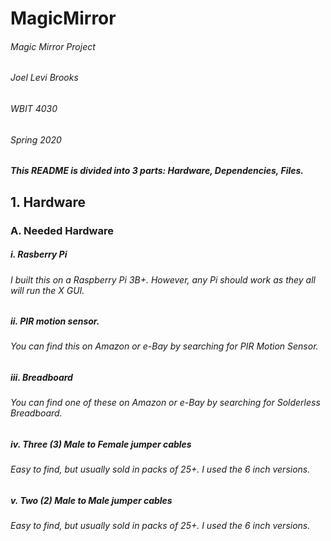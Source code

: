 # MagicMirror
###### Magic Mirror Project
###### Joel Levi Brooks
###### WBIT 4030
###### Spring 2020


##### This README is divided into 3 parts: Hardware, Dependencies, Files.

## 1. Hardware
### A. Needed Hardware
##### i. Rasberry Pi
###### I built this on a Raspberry Pi 3B+.  However, any Pi should work as they all will run the X GUI.  
##### ii. PIR motion sensor.
###### You can find this on Amazon or e-Bay by searching for PIR Motion Sensor.
##### iii. Breadboard
###### You can find one of these on Amazon or e-Bay by searching for Solderless Breadboard.
##### iv. Three (3) Male to Female jumper cables
###### Easy to find, but usually sold in packs of 25+.  I used the 6 inch versions.
##### v. Two (2) Male to Male jumper cables
###### Easy to find, but usually sold in packs of 25+.  I used the 6 inch versions.  
